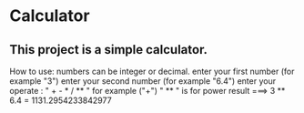 # Calculator
This project is a simple calculator.
-------------------------------------------------
How to use:
    numbers can be integer or decimal.
    enter your first number (for example "3")
    enter your second number (for example "6.4")
    enter your operate : " + - * / ** " for example ("+")
    " ** " is for power
    result ===> 3 ** 6.4 = 1131.2954233842977

    